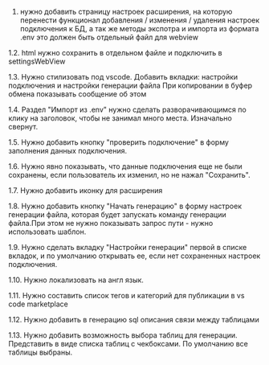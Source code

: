 1. нужно добавить страницу настроек расширения, на которую перенести функционал добавления / изменения / удаления настроек подключения к БД, а так же методы экспотра и импорта из формата .env
это должен быть отдельный файл для webview



1.2. html нужно сохранить в отдельном файле и подключить в settingsWebView

1.3. Нужно стилизовать под vscode. 
Добавить вкладки: настройки подключения и настройки генерации файла
При копировании в буфер обмена показывать сообщение об этом


1.4. Раздел "Импорт из .env" нужно сделать разворачивающимся по клику на заголовок, чтобы не занимал много места. Изначально свернут.

1.5. Нужно добавить кнопку "проверить подключение" в форму заполнения данных подключения.

1.6. Нужно явно показывать, что данные подключения еще не были сохранены, если пользователь их изменил, но не нажал "Сохранить".

1.7. Нужно добавить иконку для расширения

1.8. Нужно добавить кнопку "Начать генерацию" в форму настроек генерации файла, которая будет запускать команду генерации файла.При этом не нужно показывать запрос пути - нужно использовать шаблон.

1.9. Нужно сделать вкладку "Настройки генерации" первой в списке вкладок, и по умолчанию открывать ее, если нет сохраненных настроек подключения.

1.10. Нужно локализовать на англ язык.

1.11. Нужно составить список тегов и категорий для публикации в vs code marketplace

1.12. Нужно добавить в генерацию sql описания связи между таблицами

1.13. Нужно добавить возможность выбора таблиц для генерации. Представить в виде списка таблиц с чекбоксами. По умолчанию все таблицы выбраны.
